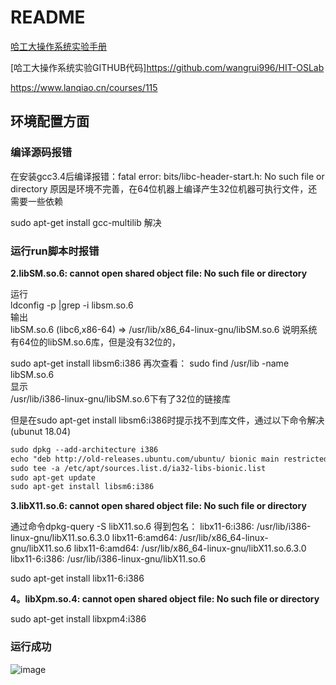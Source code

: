 # README   

[哈工大操作系统实验手册](https://hoverwinter.gitbooks.io/hit-oslab-manual/content/)  

[哈工大操作系统实验GITHUB代码]https://github.com/wangrui996/HIT-OSLab

https://www.lanqiao.cn/courses/115


## 环境配置方面  

### 编译源码报错  
在安装gcc3.4后编译报错：fatal error: bits/libc-header-start.h: No such file or directory  原因是环境不完善，在64位机器上编译产生32位机器可执行文件，还需要一些依赖  

sudo apt-get install gcc-multilib  解决  

### 运行run脚本时报错  


**2.libSM.so.6: cannot open shared object file: No such file or directory** 

运行  
ldconfig -p |grep -i libsm.so.6  
输出  
libSM.so.6 (libc6,x86-64) => /usr/lib/x86_64-linux-gnu/libSM.so.6
说明系统有64位的libSM.so.6库，但是没有32位的，

sudo apt-get install libsm6:i386
再次查看：
sudo find /usr/lib -name libSM.so.6  
显示  
/usr/lib/i386-linux-gnu/libSM.so.6下有了32位的链接库

但是在sudo apt-get install libsm6:i386时提示找不到库文件，通过以下命令解决(ubunut 18.04)  
```xml
sudo dpkg --add-architecture i386
echo "deb http://old-releases.ubuntu.com/ubuntu/ bionic main restricted universe multiverse" |\
sudo tee -a /etc/apt/sources.list.d/ia32-libs-bionic.list
sudo apt-get update
sudo apt-get install libsm6:i386
```

**3.libX11.so.6: cannot open shared object file: No such file or directory**  

通过命令dpkg-query -S libX11.so.6
得到包名：
libx11-6:i386: /usr/lib/i386-linux-gnu/libX11.so.6.3.0
libx11-6:amd64: /usr/lib/x86_64-linux-gnu/libX11.so.6
libx11-6:amd64: /usr/lib/x86_64-linux-gnu/libX11.so.6.3.0
libx11-6:i386: /usr/lib/i386-linux-gnu/libX11.so.6

sudo apt-get install libx11-6:i386


**4。libXpm.so.4: cannot open shared object file: No such file or directory**  

sudo apt-get install libxpm4:i386

### 运行成功  


![image](https://user-images.githubusercontent.com/58176267/161963901-a5e031f7-9b0d-4d87-9414-a50fab70984a.png)










